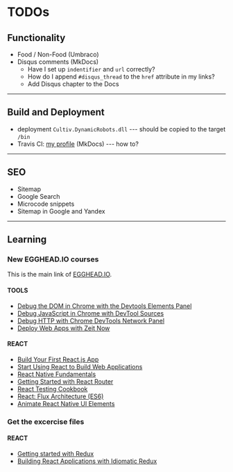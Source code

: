 # TODOs

## Functionality

- Food / Non-Food (Umbraco)
- Disqus comments (MkDocs)
    + Have I set up `indentifier` and `url` correctly?
    + How do I append `#disqus_thread` to the `href` attribute in my links?
    + Add Disqus chapter to the Docs

---

## Build and Deployment

- deployment `Cultiv.DynamicRobots.dll` --- should be copied to the target `/bin`
- Travis CI: [my profile](https://travis-ci.org/profile/madrus) (MkDocs) --- how to?

---

## SEO

- Sitemap
- Google Search
- Microcode snippets
- Sitemap in Google and Yandex

---

## Learning

### New EGGHEAD.IO courses

This is the main link of [EGGHEAD.IO](https://egghead.io/courses).

#### TOOLS

- [Debug the DOM in Chrome with the Devtools Elements Panel](https://egghead.io/courses/using-chrome-developer-tools-elements)
- [Debug JavaScript in Chrome with DevTool Sources](https://egghead.io/courses/chrome-devtools-sources-panel)
- [Debug HTTP with Chrome DevTools Network Panel](https://egghead.io/courses/chrome-devtools-network-panel)
- [Deploy Web Apps with Zeit Now](https://egghead.io/courses/deploy-web-apps-with-zeit-now)

#### REACT

- [Build Your First React.js App](https://egghead.io/courses/build-your-first-react-js-application)
- [Start Using React to Build Web Applications](https://egghead.io/courses/react-fundamentals)
- [React Native Fundamentals](https://egghead.io/courses/react-native-fundamentals)
- [Getting Started with React Router](https://egghead.io/courses/getting-started-with-react-router)
- [React Testing Cookbook](https://egghead.io/courses/react-testing-cookbook)
- [React: Flux Architecture (ES6)](https://egghead.io/courses/react-flux-architecture-es6)
- [Animate React Native UI Elements](https://egghead.io/courses/animate-react-native-ui-elements)

### Get the excercise files

#### REACT

- [Getting started with Redux](https://egghead.io/courses/getting-started-with-redux)
- [Building React Applications with Idiomatic Redux](https://egghead.io/courses/building-react-applications-with-idiomatic-redux)
